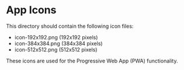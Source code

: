 # App Icons

This directory should contain the following icon files:

- icon-192x192.png (192x192 pixels)
- icon-384x384.png (384x384 pixels)
- icon-512x512.png (512x512 pixels)

These icons are used for the Progressive Web App (PWA) functionality.

